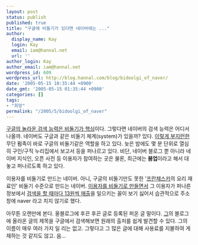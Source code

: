 ```yaml
---
layout: post
status: publish
published: true
title: "구글에 비둘기가 있다면 네이버에는 ..."
author:
  display_name: Kay
  login: Kay
  email: iam@hannal.net
  url: ''
author_login: Kay
author_email: iam@hannal.net
wordpress_id: 609
wordpress_url: http://blog.hannal.com/blog/bidoolgi_of_naver/
date: '2005-05-15 10:35:44 +0900'
date_gmt: '2005-05-15 01:35:44 +0900'
categories: []
tags:
- "희망"
permalink: "/2005/5/bidoolgi_of_naver"
---
```

<p><a href="http://www.google.com/technology/pigeonrank.html">구글의 놀라운 검색 능력은 비둘기가 핵심</a>이다. 그렇다면 네이버의 검색 능력은 어디서 나올까. 네이버도 구글과 같은 비둘기 체계(system)가 있을까? 있다. <a href="http://blog.naver.com/career_guru">이렇게 부지런한</a> 무단 펌족이 바로 구글의 비둘기같은 역할을 하고 있다. 늦은 밤에도 몇 분 단위로 열심히 구인/구직 누리집에서 보고서 등을 퍼나르고 있다. 비단, 네이버 블로그 뿐 아니라 네이버 지식인, 오픈 사전 등 이용자가 참여하는 곳은 물론, 최근에는 <b>붐업</b>이라고 해서 대놓고 퍼나르도록 하고 있다.</p>
<p>이용자를 비둘기로 만드는 네이버. 아니, 구글의 비둘기만도 못한 '<a href="http://news.google.co.kr/news?q=%EC%95%88%EB%85%95+%ED%94%84%EB%9E%80%EC%B2%B4%EC%8A%A4%EC%B9%B4&hl=ko&lr=&newwindow=1&sa=N&tab=nn&oi=newsr">프란체스카</a>의 요리 재료인' 비둘기 수준으로 만드는 네이버. <a href="http://blog.hannal.com/208/">이용자를 비둘기로 만들면서</a> 그 이용자가 퍼나른 정보에서 <a href="http://www.searchpm.info/blog/index.php?pl=175">검색을 할 때마다 13원씩 매출</a>을 일으키는 꼴이 보기 싫어서 습관적으로 주소창에 naver 라고 치지 않기로 했다.</p>
<p>아무튼 오랜만에 본다. 올블로그에 후끈 후끈 글로 등록된 퍼온 글 말이다. <a href="http://blog.naver.com/career_guru">그</a>의 블로그에 올라온 글의 제목을 구글에서 검색해보면 원래의 출처를 쉽게 발견할 수 있다. 그의 이름이 매우 여러 가지 일 리는 없고. 그렇다고 그 많은 글에 대해 사용료를 지불하여 게재하는 것 같지도 않고. 음...</p>
